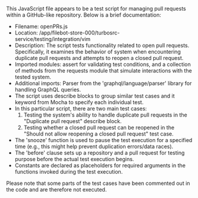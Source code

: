 This JavaScript file appears to be a test script for managing pull requests within a GitHub-like repository. Below is a brief documentation:

- Filename: openPRs.js
- Location: /app/filebot-store-000/turbosrc-service/testing/integration/vim
- Description: The script tests functionality related to open pull requests. Specifically, it examines the behavior of system when encountering duplicate pull requests and attempts to reopen a closed pull request.
- Imported modules: assert for validating test conditions, and a collection of methods from the requests module that simulate interactions with the tested system.
- Additional imports: Parser from the 'graphql/language/parser' library for handling GraphQL queries.
- The script uses describe blocks to group similar test cases and it keyword from Mocha to specify each individual test.
- In this particular script, there are two main test cases:
    1. Testing the system's ability to handle duplicate pull requests in the "Duplicate pull request" describe block.
    2. Testing whether a closed pull request can be reopened in the "Should not allow reopening a closed pull request" test case.
- The 'snooze' function is used to pause the test execution for a specified time (e.g., this might help prevent duplication errors/data races).
- The 'before' clause sets up a repository and a pull request for testing purpose before the actual test execution begins.
- Constants are declared as placeholders for required arguments in the functions invoked during the test execution.

Please note that some parts of the test cases have been commented out in the code and are therefore not executed.